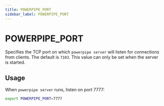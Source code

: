 ```yaml
---
title: POWERPIPE_PORT
sidebar_label: POWERPIPE_PORT
---
```


# POWERPIPE_PORT
Specifies the TCP port on which `powerpipe server` will listen for connections from clients. The default is `7103`.  This value can only be set when the server is started.

## Usage 

When `powerpipe server` runs, listen on port 7777:

```bash
export POWERPIPE_PORT=7777
```
